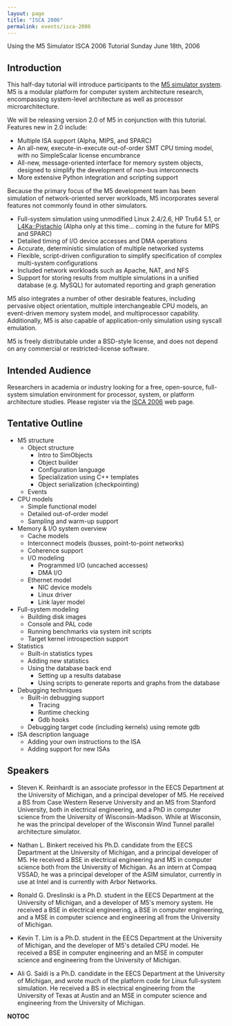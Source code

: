 ```yaml
---
layout: page
title: "ISCA 2006"
permalink: events/isca-2006
---
```


Using the M5 Simulator ISCA 2006 Tutorial Sunday June 18th, 2006

## Introduction

This half-day tutorial will introduce participants to the [M5 simulator
system](/). M5 is a modular platform for computer
system architecture research, encompassing system-level architecture as
well as processor microarchitecture.

We will be releasing version 2.0 of M5 in conjunction with this
tutorial. Features new in 2.0 include:

  - Multiple ISA support (Alpha, MIPS, and SPARC)
  - An all-new, execute-in-execute out-of-order SMT CPU timing model,
    with no SimpleScalar license encumbrance
  - All-new, message-oriented interface for memory system objects,
    designed to simplify the development of non-bus interconnects
  - More extensive Python integration and scripting support

Because the primary focus of the M5 development team has been simulation
of network-oriented server workloads, M5 incorporates several features
not commonly found in other simulators.

  - Full-system simulation using unmodified Linux 2.4/2.6, HP Tru64 5.1,
    or [L4Ka::Pistachio](https://www.l4ka.org/65.php) (Alpha
    only at this time... coming in the future for MIPS and SPARC)
  - Detailed timing of I/O device accesses and DMA operations
  - Accurate, deterministic simulation of multiple networked systems
  - Flexible, script-driven configuration to simplify specification of
    complex multi-system configurations
  - Included network workloads such as Apache, NAT, and NFS
  - Support for storing results from multiple simulations in a unified
    database (e.g. MySQL) for automated reporting and graph generation

M5 also integrates a number of other desirable features, including
pervasive object orientation, multiple interchangeable CPU models, an
event-driven memory system model, and multiprocessor capability.
Additionally, M5 is also capable of application-only simulation using
syscall emulation.

M5 is freely distributable under a BSD-style license, and does not
depend on any commercial or restricted-license software.

## Intended Audience

Researchers in academia or industry looking for a free, open-source,
full-system simulation environment for processor, system, or platform
architecture studies. Please register via the
[ISCA 2006](http://www.ece.neu.edu/conf/isca2006) web page.

## Tentative Outline

  - M5 structure
      - Object structure
          - Intro to SimObjects
          - Object builder
          - Configuration language
          - Specialization using C++ templates
          - Object serialization (checkpointing)
      - Events
  - CPU models
      - Simple functional model
      - Detailed out-of-order model
      - Sampling and warm-up support
  - Memory & I/O system overview
      - Cache models
      - Interconnect models (busses, point-to-point networks)
      - Coherence support
      - I/O modeling
          - Programmed I/O (uncached accesses)
          - DMA I/O
      - Ethernet model
          - NIC device models
          - Linux driver
          - Link layer model
  - Full-system modeling
      - Building disk images
      - Console and PAL code
      - Running benchmarks via system init scripts
      - Target kernel introspection support
  - Statistics
      - Built-in statistics types
      - Adding new statistics
      - Using the database back end
          - Setting up a results database
          - Using scripts to generate reports and graphs from the
            database
  - Debugging techniques
      - Built-in debugging support
          - Tracing
          - Runtime checking
          - Gdb hooks
      - Debugging target code (including kernels) using remote gdb
  - ISA description language
      - Adding your own instructions to the ISA
      - Adding support for new ISAs

## Speakers

  - Steven K. Reinhardt is an associate professor in the EECS Department
    at the University of Michigan, and a principal developer of M5. He
    received a BS from Case Western Reserve University and an MS from
    Stanford University, both in electrical engineering, and a PhD in
    computer science from the University of Wisconsin-Madison. While at
    Wisconsin, he was the principal developer of the Wisconsin Wind
    Tunnel parallel architecture simulator.

<!-- end list -->

  - Nathan L. Binkert received his Ph.D. candidate from the EECS
    Department at the University of Michigan, and a principal developer
    of M5. He received a BSE in electrical engineering and MS in
    computer science both from the University of Michigan. As an intern
    at Compaq VSSAD, he was a principal developer of the ASIM simulator,
    currently in use at Intel and is currently with Arbor Networks.

<!-- end list -->

  - Ronald G. Dreslinski is a Ph.D. student in the EECS Department at
    the University of Michigan, and a developer of M5's memory system.
    He received a BSE in electrical engineering, a BSE in computer
    engineering, and a MSE in computer science and engineering all from
    the University of Michigan.

<!-- end list -->

  - Kevin T. Lim is a Ph.D. student in the EECS Department at the
    University of Michigan, and the developer of M5's detailed CPU
    model. He received a BSE in computer engineering and an MSE in
    computer science and engineering from the University of Michigan.

<!-- end list -->

  - Ali G. Saidi is a Ph.D. candidate in the EECS Department at the
    University of Michigan, and wrote much of the platform code for
    Linux full-system simulation. He received a BS in electrical
    engineering from the University of Texas at Austin and an MSE in
    computer science and engineering from the University of Michigan.

__NOTOC__
